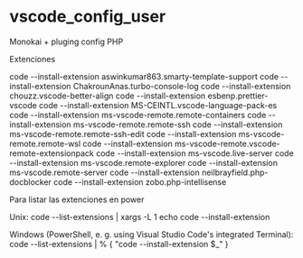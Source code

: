# vscode_config_user
Monokai + pluging config PHP

Extenciones 

  code --install-extension aswinkumar863.smarty-template-support
  code --install-extension ChakrounAnas.turbo-console-log
  code --install-extension chouzz.vscode-better-align
  code --install-extension esbenp.prettier-vscode
  code --install-extension MS-CEINTL.vscode-language-pack-es
  code --install-extension ms-vscode-remote.remote-containers
  code --install-extension ms-vscode-remote.remote-ssh
  code --install-extension ms-vscode-remote.remote-ssh-edit
  code --install-extension ms-vscode-remote.remote-wsl
  code --install-extension ms-vscode-remote.vscode-remote-extensionpack
  code --install-extension ms-vscode.live-server
  code --install-extension ms-vscode.remote-explorer
  code --install-extension ms-vscode.remote-server
  code --install-extension neilbrayfield.php-docblocker
  code --install-extension zobo.php-intellisense

Para listar las extenciones en power

Unix:
code --list-extensions | xargs -L 1 echo code --install-extension

Windows (PowerShell, e. g. using Visual Studio Code's integrated Terminal):
code --list-extensions | % { "code --install-extension $_" }
  
